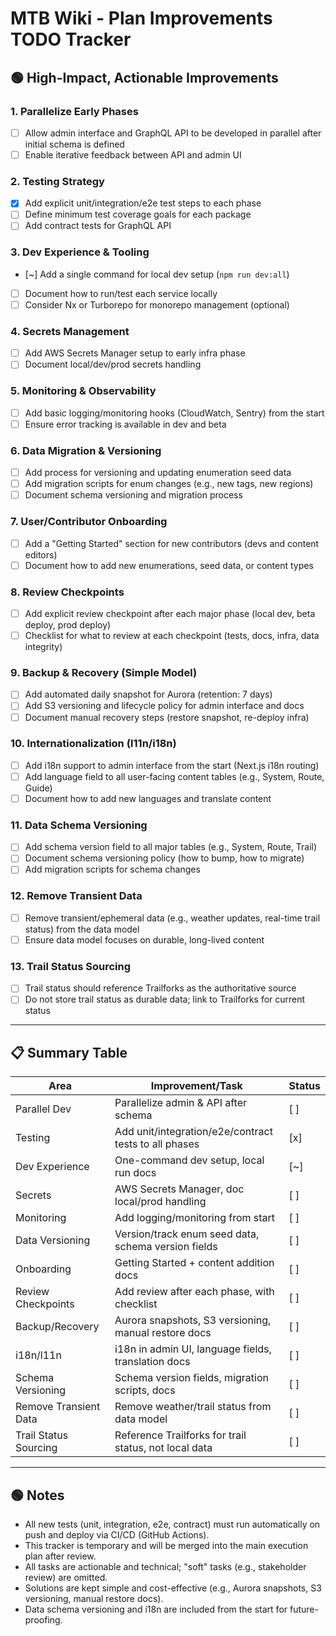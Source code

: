 # MTB Wiki - Plan Improvements TODO Tracker

## 🟢 High-Impact, Actionable Improvements

### 1. **Parallelize Early Phases**
- [ ] Allow admin interface and GraphQL API to be developed in parallel after initial schema is defined
- [ ] Enable iterative feedback between API and admin UI

### 2. **Testing Strategy**
- [x] Add explicit unit/integration/e2e test steps to each phase
- [ ] Define minimum test coverage goals for each package
- [ ] Add contract tests for GraphQL API

### 3. **Dev Experience & Tooling**
- [~] Add a single command for local dev setup (`npm run dev:all`)
- [ ] Document how to run/test each service locally
- [ ] Consider Nx or Turborepo for monorepo management (optional)

### 4. **Secrets Management**
- [ ] Add AWS Secrets Manager setup to early infra phase
- [ ] Document local/dev/prod secrets handling

### 5. **Monitoring & Observability**
- [ ] Add basic logging/monitoring hooks (CloudWatch, Sentry) from the start
- [ ] Ensure error tracking is available in dev and beta

### 6. **Data Migration & Versioning**
- [ ] Add process for versioning and updating enumeration seed data
- [ ] Add migration scripts for enum changes (e.g., new tags, new regions)
- [ ] Document schema versioning and migration process

### 7. **User/Contributor Onboarding**
- [ ] Add a "Getting Started" section for new contributors (devs and content editors)
- [ ] Document how to add new enumerations, seed data, or content types

### 8. **Review Checkpoints**
- [ ] Add explicit review checkpoint after each major phase (local dev, beta deploy, prod deploy)
- [ ] Checklist for what to review at each checkpoint (tests, docs, infra, data integrity)

### 9. **Backup & Recovery (Simple Model)**
- [ ] Add automated daily snapshot for Aurora (retention: 7 days)
- [ ] Add S3 versioning and lifecycle policy for admin interface and docs
- [ ] Document manual recovery steps (restore snapshot, re-deploy infra)

### 10. **Internationalization (l11n/i18n)**
- [ ] Add i18n support to admin interface from the start (Next.js i18n routing)
- [ ] Add language field to all user-facing content tables (e.g., System, Route, Guide)
- [ ] Document how to add new languages and translate content

### 11. **Data Schema Versioning**
- [ ] Add schema version field to all major tables (e.g., System, Route, Trail)
- [ ] Document schema versioning policy (how to bump, how to migrate)
- [ ] Add migration scripts for schema changes

### 12. **Remove Transient Data**
- [ ] Remove transient/ephemeral data (e.g., weather updates, real-time trail status) from the data model
- [ ] Ensure data model focuses on durable, long-lived content

### 13. **Trail Status Sourcing**
- [ ] Trail status should reference Trailforks as the authoritative source
- [ ] Do not store trail status as durable data; link to Trailforks for current status

---

## 📋 **Summary Table**
| Area                | Improvement/Task                                      | Status |
|---------------------|-------------------------------------------------------|--------|
| Parallel Dev        | Parallelize admin & API after schema                  | [ ]    |
| Testing             | Add unit/integration/e2e/contract tests to all phases | [x]    |
| Dev Experience      | One-command dev setup, local run docs                 | [~]    |
| Secrets             | AWS Secrets Manager, doc local/prod handling          | [ ]    |
| Monitoring          | Add logging/monitoring from start                     | [ ]    |
| Data Versioning     | Version/track enum seed data, schema version fields   | [ ]    |
| Onboarding          | Getting Started + content addition docs               | [ ]    |
| Review Checkpoints  | Add review after each phase, with checklist           | [ ]    |
| Backup/Recovery     | Aurora snapshots, S3 versioning, manual restore docs  | [ ]    |
| i18n/l11n           | i18n in admin UI, language fields, translation docs   | [ ]    |
| Schema Versioning   | Schema version fields, migration scripts, docs        | [ ]    |
| Remove Transient Data | Remove weather/trail status from data model           | [ ]    |
| Trail Status Sourcing | Reference Trailforks for trail status, not local data | [ ]    |

---

## 🟢 Notes
- All new tests (unit, integration, e2e, contract) must run automatically on push and deploy via CI/CD (GitHub Actions).
- This tracker is temporary and will be merged into the main execution plan after review.
- All tasks are actionable and technical; "soft" tasks (e.g., stakeholder review) are omitted.
- Solutions are kept simple and cost-effective (e.g., Aurora snapshots, S3 versioning, manual restore docs).
- Data schema versioning and i18n are included from the start for future-proofing. 